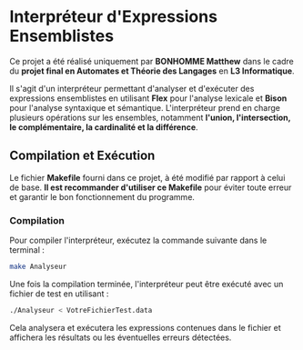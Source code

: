 # Interpréteur d'Expressions Ensemblistes  

Ce projet a été réalisé uniquement par **BONHOMME Matthew** dans le cadre du **projet final en Automates et Théorie des Langages** en **L3 Informatique**.  

Il s'agit d'un interpréteur permettant d'analyser et d'exécuter des expressions ensemblistes en utilisant **Flex** pour l'analyse lexicale et **Bison** pour l'analyse syntaxique et sémantique. L'interpréteur prend en charge plusieurs opérations sur les ensembles, notamment **l'union, l'intersection, le complémentaire, la cardinalité et la différence**.  

## Compilation et Exécution  

Le fichier **Makefile** fourni dans ce projet, à été modifié par rapport à celui de base. **Il est recommander d'utiliser ce Makefile** pour éviter toute erreur et garantir le bon fonctionnement du programme.  

### Compilation  

Pour compiler l'interpréteur, exécutez la commande suivante dans le terminal :  

```bash
make Analyseur
```
Une fois la compilation terminée, l'interpréteur peut être exécuté avec un fichier de test en utilisant :
```bash
./Analyseur < VotreFichierTest.data
```
Cela analysera et exécutera les expressions contenues dans le fichier et affichera les résultats ou les éventuelles erreurs détectées.
